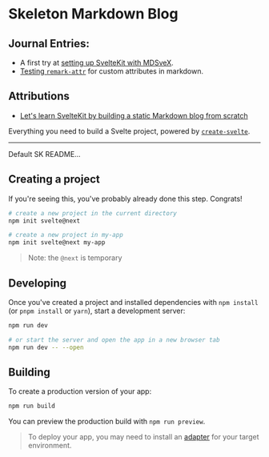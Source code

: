# Skeleton Markdown Blog
## Journal Entries:
- A first try at [setting up SvelteKit with MDSveX](https://github.com/acidtone/code-journal#march-22-2022).
- [Testing `remark-attr`](https://github.com/acidtone/code-journal#remark-attr-with-mdsvex-and-sveltekit) for custom attributes in markdown.

## Attributions
- [Let's learn SvelteKit by building a static Markdown blog from scratch](https://joshcollinsworth.com/blog/build-static-sveltekit-markdown-blog)

Everything you need to build a Svelte project, powered by [`create-svelte`](https://github.com/sveltejs/kit/tree/master/packages/create-svelte).

---

Default SK README...

## Creating a project

If you're seeing this, you've probably already done this step. Congrats!

```bash
# create a new project in the current directory
npm init svelte@next

# create a new project in my-app
npm init svelte@next my-app
```

> Note: the `@next` is temporary

## Developing

Once you've created a project and installed dependencies with `npm install` (or `pnpm install` or `yarn`), start a development server:

```bash
npm run dev

# or start the server and open the app in a new browser tab
npm run dev -- --open
```

## Building

To create a production version of your app:

```bash
npm run build
```

You can preview the production build with `npm run preview`.

> To deploy your app, you may need to install an [adapter](https://kit.svelte.dev/docs/adapters) for your target environment.
